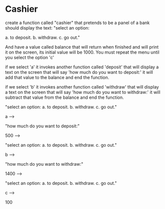 # Cashier

create a function called "cashier" that pretends to be a panel of a bank should display the text: "select an option:

a. to deposit. 
b. withdraw.
c. go out."

And have a value called balance that will return when finished and will print it on the screen, its initial value will be 1000. You must repeat the menu until you select the option 'c'

if we select 'a' it invokes another function called 'deposit' that will display a text on the screen that will say 'how much do you want to deposit:' it will add that value to the balance and end the function.

if we select 'b' it invokes another function called 'withdraw' that will display a text on the screen that will say 'how much do you want to withdraw:' it will subtract that value from the balance and end the function.

"select an option: a. to deposit. b. withdraw. c. go out."

a -->

"how much do you want to deposit:"

500 -->

"select an option: a. to deposit. b. withdraw. c. go out."

b -->

"how much do you want to withdraw:"

1400 -->

"select an option: a. to deposit. b. withdraw. c. go out."

c -->

100

